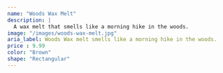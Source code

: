 ```yaml
---
name: "Woods Wax Melt"
description: |
  A wax melt that smells like a morning hike in the woods.
image: "/images/woods-wax-melt.jpg"
aria_label: Woods Wax melt smells like a morning hike in the woods.
price : 9.99
color: "Brown"
shape: "Rectangular"
---
```

